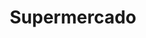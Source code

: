 ---
title: "Supermercado"
url: /ciudad-autonoma-de-buenos-aires/supermercado-avenida-jose-maria-moreno-2/
shop: supermercado
---